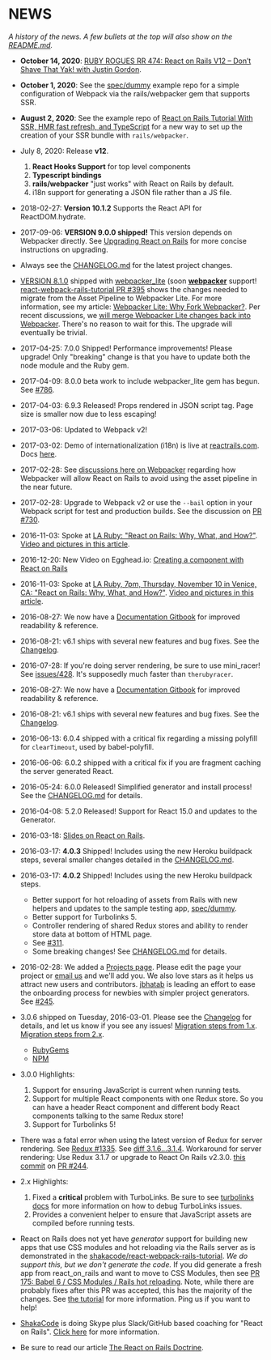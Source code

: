 # NEWS

_A history of the news. A few bullets at the top will also show on the [README.md](./README.md)._

- **October 14, 2020**: [RUBY ROGUES
  RR 474: React on Rails V12 – Don’t Shave That Yak! with Justin Gordon](https://devchat.tv/ruby-rogues/rr-474-react-on-rails-v12-dont-shave-that-yak-with-justin-gordon/).

- **October 1, 2020**: See the [spec/dummy](https://github.com/shakacode/react_on_rails/tree/master/spec/dummy) example repo for a simple configuration of Webpack via the rails/webpacker gem
  that supports SSR.
- **August 2, 2020**: See the example repo of [React on Rails Tutorial With SSR, HMR fast refresh, and TypeScript](https://github.com/shakacode/react_on_rails_demo_ssr_hmr) for a new way to set up the creation of your SSR bundle with `rails/webpacker`.
- July 8, 2020: Release **v12**.
  1. **React Hooks Support** for top level components
  2. **Typescript bindings**
  3. **rails/webpacker** "just works" with React on Rails by default.
  4. i18n support for generating a JSON file rather than a JS file.
- 2018-02-27: **Version 10.1.2** Supports the React API for ReactDOM.hydrate.
- 2017-09-06: **VERSION 9.0.0 shipped!** This version depends on Webpacker directly. See [Upgrading React on Rails](./docs/guides/upgrading-react-on-rails.md) for more concise instructions on upgrading.
- Always see the [CHANGELOG.md](./CHANGELOG.md) for the latest project changes.
- [VERSION 8.1.0](https://rubygems.org/gems/react_on_rails/) shipped with [webpacker_lite](https://github.com/shakacode/webpacker_lite) (soon [**webpacker**](https://github.com/rails/webpacker/issues/464#issuecomment-310986140) support! [react-webpack-rails-tutorial PR #395](https://github.com/shakacode/react-webpack-rails-tutorial/pull/395) shows the changes needed to migrate from the Asset Pipeline to Webpacker Lite. For more information, see my article: [Webpacker Lite: Why Fork Webpacker?](https://blog.shakacode.com/webpacker-lite-why-fork-webpacker-f0a7707fac92). Per recent discussions, we [will merge Webpacker Lite changes back into Webpacker](https://github.com/rails/webpacker/issues/464#issuecomment-310986140). There's no reason to wait for this. The upgrade will eventually be trivial.
- 2017-04-25: 7.0.0 Shipped! Performance improvements! Please upgrade! Only "breaking" change is that you have to update both the node module and the Ruby gem.
- 2017-04-09: 8.0.0 beta work to include webpacker_lite gem has begun. See [#786](https://github.com/shakacode/react_on_rails/issues/786).
- 2017-04-03: 6.9.3 Released! Props rendered in JSON script tag. Page size is smaller now due to less escaping!
- 2017-03-06: Updated to Webpack v2!
- 2017-03-02: Demo of internationalization (i18n) is live at [reactrails.com](http://reactrails.com/). Docs [here](docs/guides/i18n.md).
- 2017-02-28: See [discussions here on Webpacker](https://github.com/rails/webpacker/issues/139) regarding how Webpacker will allow React on Rails to avoid using the asset pipeline in the near future.
- 2017-02-28: Upgrade to Webpack v2 or use the `--bail` option in your Webpack script for test and production builds. See the discussion on [PR #730](https://github.com/shakacode/react_on_rails/pull/730).
- 2016-11-03: Spoke at [LA Ruby: "React on Rails: Why, What, and How?"](http://www.meetup.com/laruby/events/234825187/). [Video and pictures in this article](https://blog.shakacode.com/my-react-on-rails-talk-at-the-la-ruby-rails-meetup-november-10-2016-eaaa83aff800#.ej6h4eglp).
- 2016-12-20: New Video on Egghead.io: [Creating a component with React on Rails](https://egghead.io/lessons/react-creating-a-component-with-react-on-rails)
- 2016-11-03: Spoke at [LA Ruby, 7pm, Thursday, November 10 in Venice, CA: "React on Rails: Why, What, and How?"](http://www.meetup.com/laruby/events/234825187/). [Video and pictures in this article](https://blog.shakacode.com/my-react-on-rails-talk-at-the-la-ruby-rails-meetup-november-10-2016-eaaa83aff800#.ej6h4eglp).
- 2016-08-27: We now have a [Documentation Gitbook](https://shakacode.gitbooks.io/react-on-rails/content/) for improved readability & reference.
- 2016-08-21: v6.1 ships with several new features and bug fixes. See the [Changelog](CHANGELOG.md).
- 2016-07-28: If you're doing server rendering, be sure to use mini_racer! See [issues/428](https://github.com/shakacode/react_on_rails/issues/428). It's supposedly much faster than `therubyracer`.

- 2016-08-27: We now have a [Documentation Gitbook](https://shakacode.gitbooks.io/react-on-rails/content/) for improved readability & reference.
- 2016-08-21: v6.1 ships with several new features and bug fixes. See the [Changelog](CHANGELOG.md).
- 2016-06-13: 6.0.4 shipped with a critical fix regarding a missing polyfill for `clearTimeout`, used by babel-polyfill.
- 2016-06-06: 6.0.2 shipped with a critical fix if you are fragment caching the server generated React.
- 2016-05-24: 6.0.0 Released! Simplified generator and install process! See the [CHANGELOG.md](./CHANGELOG.md) for details.
- 2016-04-08: 5.2.0 Released! Support for React 15.0 and updates to the Generator.
- 2016-03-18: [Slides on React on Rails](http://www.slideshare.net/justingordon/react-on-rails-v4032).
- 2016-03-17: **4.0.3** Shipped! Includes using the new Heroku buildpack steps, several smaller changes detailed in the [CHANGELOG.md](./CHANGELOG.md).
- 2016-03-17: **4.0.2** Shipped! Includes using the new Heroku buildpack steps.
  - Better support for hot reloading of assets from Rails with new helpers and updates to the sample testing app, [spec/dummy](spec/dummy).
  - Better support for Turbolinks 5.
  - Controller rendering of shared Redux stores and ability to render store data at bottom of HTML page.
  - See [#311](https://github.com/shakacode/react_on_rails/pull/311/files).
  - Some breaking changes! See [CHANGELOG.md](./CHANGELOG.md) for details.
- 2016-02-28: We added a [Projects page](PROJECTS.md). Please edit the page your project or [email us](mailto:contact@shakacode.com) and we'll add you. We also love stars as it helps us attract new users and contributors. [jbhatab](https://github.com/jbhatab) is leading an effort to ease the onboarding process for newbies with simpler project generators. See [#245](https://github.com/shakacode/react_on_rails/issues/245).
- 3.0.6 shipped on Tuesday, 2016-03-01. Please see the [Changelog](CHANGELOG.md) for details, and let us know if you see any issues! [Migration steps from 1.x](https://github.com/shakacode/react_on_rails/blob/master/CHANGELOG.md#migration-steps-v1-to-v2). [Migration steps from 2.x](https://github.com/shakacode/react_on_rails/blob/master/CHANGELOG.md#migration-steps-v2-to-v3).
  - [RubyGems](https://rubygems.org/gems/react_on_rails/)
  - [NPM](https://www.npmjs.com/package/react-on-rails)
- 3.0.0 Highlights:
  1. Support for ensuring JavaScript is current when running tests.
  2. Support for multiple React components with one Redux store. So you can have a header React component and different body React components talking to the same Redux store!
  3. Support for Turbolinks 5!
- There was a fatal error when using the latest version of Redux for server rendering. See [Redux #1335](https://github.com/reactjs/redux/issues/1335). See [diff 3.1.6...3.1.4](https://github.com/reactjs/redux/commit/e2e14d26f09ca729ae0555442f50fcfc45bfb423#diff-1fdf421c05c1140f6d71444ea2b27638). Workaround for server rendering: Use Redux 3.1.7 or upgrade to React On Rails v2.3.0. [this commit](https://github.com/shakacode/react_on_rails/commit/59f1e68d3d233775e6abc63bff180ea59ac2d79e) on [PR #244](https://github.com/shakacode/react_on_rails/pull/244/).
- 2.x Highlights:
  1. Fixed a **critical** problem with TurboLinks. Be sure to see [turbolinks docs](docs/additional-reading/turbolinks.md) for more information on how to debug TurboLinks issues.
  2. Provides a convenient helper to ensure that JavaScript assets are compiled before running tests.
- React on Rails does not yet have _generator_ support for building new apps that use CSS modules and hot reloading via the Rails server as is demonstrated in the [shakacode/react-webpack-rails-tutorial](https://github.com/shakacode/react-webpack-rails-tutorial/). _We do support this, but we don't generate the code._ If you did generate a fresh app from react_on_rails and want to move to CSS Modules, then see [PR 175: Babel 6 / CSS Modules / Rails hot reloading](https://github.com/shakacode/react-webpack-rails-tutorial/pull/175). Note, while there are probably fixes after this PR was accepted, this has the majority of the changes. See [the tutorial](https://github.com/shakacode/react-webpack-rails-tutorial/#news) for more information. Ping us if you want to help!
- [ShakaCode](http://www.shakacode.com) is doing Skype plus Slack/GitHub based coaching for "React on Rails". [Click here](http://www.shakacode.com/work/index.html) for more information.
- Be sure to read our article [The React on Rails Doctrine](https://medium.com/@railsonmaui/the-react-on-rails-doctrine-3c59a778c724).
